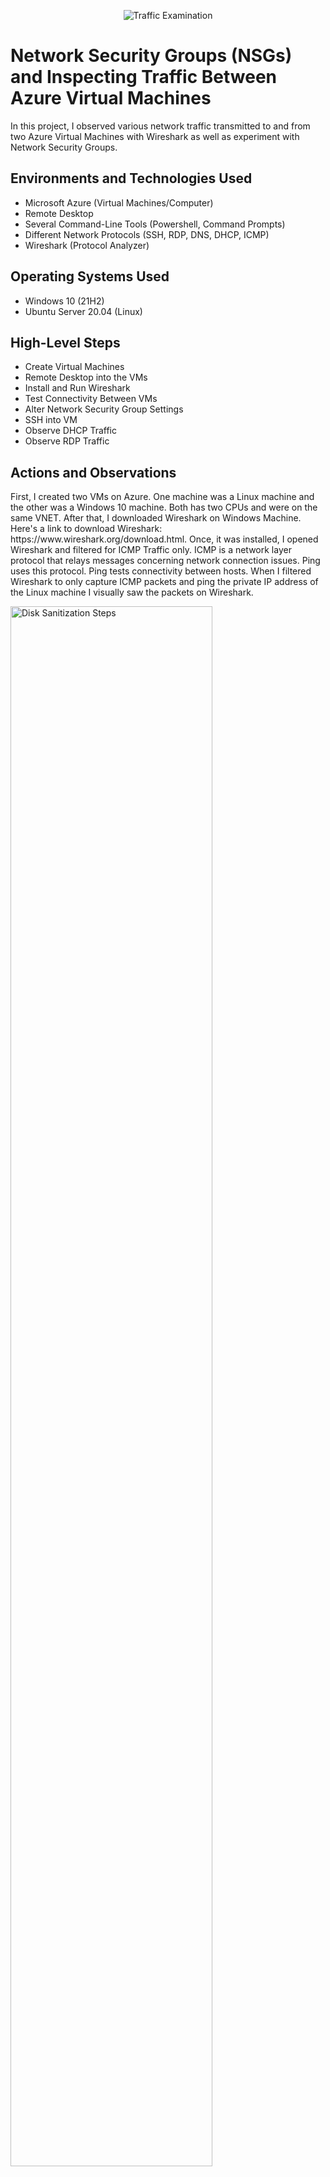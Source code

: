 <p align="center">
<img src="https://i.imgur.com/Ua7udoS.png" alt="Traffic Examination"/>
</p>

<h1>Network Security Groups (NSGs) and Inspecting Traffic Between Azure Virtual Machines</h1>
In this project, I observed various network traffic transmitted to and from two Azure Virtual Machines with Wireshark as well as experiment with Network Security Groups. <br />


<h2>Environments and Technologies Used</h2>

- Microsoft Azure (Virtual Machines/Computer)
- Remote Desktop
- Several Command-Line Tools (Powershell, Command Prompts)
- Different Network Protocols (SSH, RDP, DNS, DHCP, ICMP)
- Wireshark (Protocol Analyzer)

<h2>Operating Systems Used </h2>

- Windows 10 (21H2)
- Ubuntu Server 20.04 (Linux)

<h2>High-Level Steps</h2>

- Create Virtual Machines
- Remote Desktop into the VMs
- Install and Run Wireshark
- Test Connectivity Between VMs
- Alter Network Security Group Settings
- SSH into VM
- Observe DHCP Traffic
- Observe RDP Traffic


<h2>Actions and Observations</h2>

<p>
First, I created two VMs on Azure. One machine was a Linux machine and the other was a Windows 10 machine. Both has two CPUs and were on the same VNET. After that, I downloaded Wireshark on Windows Machine. Here's a link to download Wireshark: https://www.wireshark.org/download.html. Once, it was installed, I opened Wireshark and filtered for ICMP Traffic only. ICMP is a network layer protocol that relays messages concerning network connection issues. Ping uses this protocol. Ping tests connectivity between hosts. When I filtered Wireshark to only capture ICMP packets and ping the private IP address of the Linux machine I visually saw the packets on Wireshark. 
</p>
<p>
<img src="https://i.imgur.com/iFYdOiV.png" height="80%" width="80%" alt="Disk Sanitization Steps"/>
</p>
<br />

<p>
I inspected each individual packet and saw the actual data that was being sent in each ping. The picture below demonstrated that. 
</p>
<p>
<img src="https://i.imgur.com/tIG5VAl.png" height="80%" width="80%" alt="Disk Sanitization Steps"/>
</p>
<br />

<p>
Next I initiated a perpetual ping in the Linux machine with the command ping -t. This continually ping the machine until I decided to stop it, while the Windows machine is pinging the Linux machine we went back to the Linux machine and blocked inbound ICMP traffic on its firewall. Once I did that, I stopped receiving echo replies from the Linux machine. I went further to deny ICMP traffic by creating a new Network Security Group on the Linux machine that will be set to block ICMP. I can allow traffic by authorizing ICMP on the Linux Network Security Groups page on Azure. 
</p>
<p>
<img src="https://i.imgur.com/aTG3sxe.png" height="80%" width="80%" alt="Disk Sanitization Steps"/>
</p>
<p>
<img src="https://i.imgur.com/bTuyDQm.png" height="80%" width="80%" alt="Disk Sanitization Steps"/>
</p>
<p>
<img src="https://i.imgur.com/DKZnm6u.png" height="80%" width="80%" alt="Disk Sanitization Steps"/>
</p>
<br />

<p>
Next, I connected the Windows machine to the Linux machine through SSH (Secure Shell Protocol). SSH has no GUI, it just gives the user access to the machine's CLI. I set the Wireshark filter to capture SSH packets only. When I SSH into the Linux machine with the command prompt "ssh labuser@10.0.0.5" I saw that Wireshark starts to immediately capture SSH packets. For example, when I entered the command "id", I observed that it spammed traffic, transmitting source from the Windows 10 machine to the Linux machine and vice versa . To log out from SSH, I entered the exit command (or Crtl+D Key) and the connection closed.
</p>
<p>
<img src="https://i.imgur.com/cPvIvNN.png" height="80%" width="80%" alt="Disk Sanitization Steps"/>
</p>
<br />

<p>
Next, I used Wireshark to filter for DHCP. DHCP is the Dynamic Host Configuration Protocol. This works on ports 67/68. It's used to assign IP addresses to machines. I requested for a new IP address with the command "ipconfig /renew". Once I entered the command, Wireshark captured DHCP traffic and got my IP address reissued to me again. 
</p>
<p>
<img src="https://i.imgur.com/rJxQlMd.png" height="80%" width="80%" alt="Disk Sanitization Steps"/>
</p>
<br />

<p>
I observe some DNS traffic. I set Wireshark to filter DNS traffic. I initiated DNS traffic by typing in the command "nslookup www.google.com" this command essentially asks the DNS server what is Google's IP address. And it returned some of the IP adresses google uses.
</p>
<p>
<img src="https://i.imgur.com/fCLX8ZZ.png" height="80%" width="80%" alt="Disk Sanitization Steps"/>
</p>
<br />

<p>
Lastly, I observe Remote Desktop Protocol (RDP) traffic on the VM. When I entered tcp.port==3389, I observe that the traffic is spamming non-stop and that's because there's a live active RDP interaction from my actual host computer to the Virtual Machine.
</p>
<p>
<img src="https://i.imgur.com/acWI0Hj.png" height="80%" width="80%" alt="Disk Sanitization Steps"/>
</p>
<br />

This project was interesting and fun navigating through various network protocols and using powershell commands.
